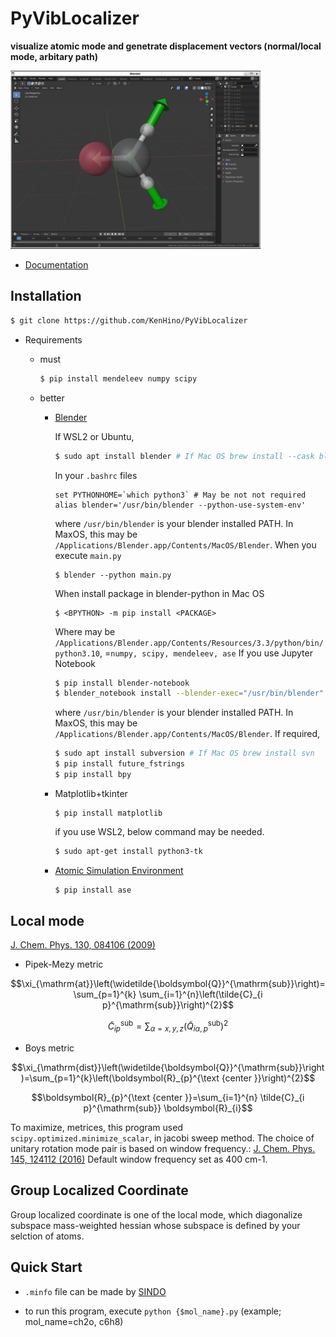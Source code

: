 # PyVibLocalizer
**visualize atomic mode and genetrate displacement vectors (normal/local mode, arbitary path)**

<img src="./_docs/pic/ch2o.png" width="400">

- [Documentation](https://kenhino.github.io/PyVibLocalizer/index.html#)

## Installation
```bash
$ git clone https://github.com/KenHino/PyVibLocalizer
```

- Requirements
    - must
        ```bash
        $ pip install mendeleev numpy scipy
        ```

    - better
        - [Blender](https://www.blender.org/)

            If WSL2 or Ubuntu,
            ```bash
            $ sudo apt install blender # If Mac OS brew install --cask blender
            ```
            In your `.bashrc` files
            ```
            set PYTHONHOME=`which python3` # May be not not required
            alias blender='/usr/bin/blender --python-use-system-env'
            ```
            where `/usr/bin/blender` is your blender installed PATH. In MaxOS, this may be `/Applications/Blender.app/Contents/MacOS/Blender`.
            When you execute `main.py`
            ```
            $ blender --python main.py
            ```
            When install package in blender-python in Mac OS
            ```
            $ <BPYTHON> -m pip install <PACKAGE>
            ```
            Where <BPYTHON> may be `/Applications/Blender.app/Contents/Resources/3.3/python/bin/python3.10`, <PACKAGE>=`numpy, scipy, mendeleev, ase` 
            If you use Jupyter Notebook
            ```bash
            $ pip install blender-notebook
            $ blender_notebook install --blender-exec="/usr/bin/blender"
            ```
            where `/usr/bin/blender` is your blender installed PATH. In MaxOS, this may be `/Applications/Blender.app/Contents/MacOS/Blender`.
            If required,
            ```bash
            $ sudo apt install subversion # If Mac OS brew install svn
            $ pip install future_fstrings
            $ pip install bpy
            ```
        - Matplotlib+tkinter
            ```
            $ pip install matplotlib
            ```
            if you use WSL2, below command may be needed.
            ```bash
            $ sudo apt-get install python3-tk
            ```


        - [Atomic Simulation Environment](https://wiki.fysik.dtu.dk/ase/)
            ```bash
            $ pip install ase
            ```


## Local mode
[J. Chem. Phys. 130, 084106 (2009)](https://doi.org/10.1063/1.3077690)

- Pipek-Mezy metric

$$\xi_{\mathrm{at}}\left(\widetilde{\boldsymbol{Q}}^{\mathrm{sub}}\right)=\sum_{p=1}^{k} \sum_{i=1}^{n}\left(\tilde{C}_{i p}^{\mathrm{sub}}\right)^{2}$$

$$\tilde{C}_{i p}^{\mathrm{sub}}=\sum_{\alpha=x, y, z}\left(\tilde{Q}_{i \alpha, p}^{\mathrm{sub}}\right)^{2}$$

- Boys metric

$$\xi_{\mathrm{dist}}\left(\widetilde{\boldsymbol{Q}}^{\mathrm{sub}}\right)=\sum_{p=1}^{k}\left(\boldsymbol{R}_{p}^{\text {center }}\right)^{2}$$

$$\boldsymbol{R}_{p}^{\text {center }}=\sum_{i=1}^{n} \tilde{C}_{i p}^{\mathrm{sub}} \boldsymbol{R}_{i}$$

To maximize, metrices, this program used `scipy.optimized.minimize_scalar`, in jacobi sweep method. The choice of unitary rotation mode pair is based on window frequency.: [J. Chem. Phys. 145, 124112 (2016)](https://doi.org/10.1063/1.4963109) Default window frequency set as 400 cm-1.

## Group Localized Coordinate
Group localized coordinate is one of the local mode, which diagonalize subspace mass-weighted hessian whose subspace is defined by your selction of atoms.


## Quick Start
- `.minfo` file can be made by [SINDO](https://tms.riken.jp/research/software/sindo/)

- to run this program, execute `python {$mol_name}.py` (example; mol_name=ch2o, c6h8)
